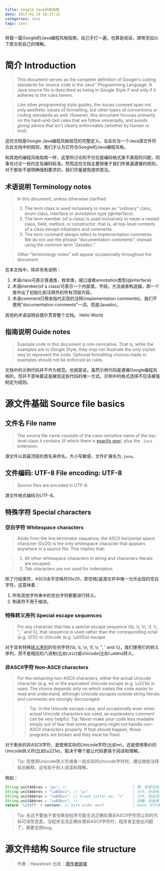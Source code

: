 ```yaml
---
title: Google Java风格指南
date: 2017-01-19 10:27:32
categories: Java
tags: Java
---
```


转载一篇Google的Java编程风格指南，自己手打一遍，也算是阅读，顺带添加以下原文和自己的理解。

# 简介 Introduction

> This document serves as the complete definition of Google's coding standards for source code in the Java™ Programming Language. A Java source file is described as being in Google Style if and only if it adheres to the rules herein.

> Like other programming style guides, the issues covered span not only aesthetic issues of formatting, but other types of conventions or coding standards as well. However, this document focuses primarily on the hard-and-fast rules that we follow universally, and avoids giving advice that isn't clearly enforceable (whether by human or tool).

<!-- more -->

这份文档是Google Java编程风格规范的完整定义。当且仅当一个Java源文件符合此文档中的规则，我们才认为它符合Google的Java编程风格。

和其他的编程风格指南一样，这里所讨论的不仅仅是编码格式美不美观的问题，同事也讨论一些约定及编码标准。然而这份文档主要侧重于我们所普遍遵循的规则，对于那些不是明确强制要求的，我们尽量避免提供意见。

## 术语说明 Terminology notes

> In this document, unless otherwise clarified:

> 1. The term class is used inclusively to mean an "ordinary" class, enum class, interface or annotation type (@interface).
> 2. The term member (of a class) is used inclusively to mean a nested class, field, method, or constructor; that is, all top-level contents of a class except initializers and comments.
> 3. The term comment always refers to implementation comments. We do not use the phrase "documentation comments", instead using the common term "Javadoc."

> Other "terminology notes" will appear occasionally throughout the document.

在本文档中，除非另有说明：

1. 术语class可表示普通类，枚举类，接口或者annotation类型(@interface)
2. 术语member(of a class)可表示一个内部类，字段，方法或者构造器，即一个类中出了初始化和注释外的所有顶层内容。
3. 术语comment只用来指代实现的注释(implementation comments)。我们不使用"documentation comments"一词，而是Javadoc。

其他的术语说明会偶尔贯穿整个文档。
<span id="jump">Hello World</span>

## 指南说明 Guide notes

> Example code in this document is non-normative. That is, while the examples are in Google Style, they may not illustrate the only stylish way to represent the code. Optional formatting choices made in examples should not be enforced as rules.

文档中的示例代码并不作为规范。也就是说，虽然示例代码是遵循Google编程风格的，但并不意味着这是展现这些代码的唯一方式。示例中的格式选择不应该被强制定为规则。

# 源文件基础 Source file basics

## 文件名 File name

> The source file name consists of the case-sensitive name of the top-level class it contains (if which there is [exactly one](#md-anchor)), plus the `.java` extension.

源文件以其最顶层的类名来命名，大小写敏感，文件扩展名为`.java`。

## 文件编码: UTF-8 File encoding: UTF-8

> Source files are encoded in UTF-8.

源文件格式编码为UTF-8。

## 特殊字符 Special characters
### 空白字符 Whitespace characters
> Aside from the line terminator sequence, the ASCII horizontal space character (0x20) is the only whitespace character that appears anywhere in a source file. This implies that:

> 1. All other whitespace characters in string and characters literals are escaped.
> 2. Tab characters are not used for indentation.

除了行结束符，ASCII水平空格符(0x20，即空格)是源文件中唯一允许出现的空白字符，这意味着：

1. 所有其他字符串中的空白字符都要进行转义。
2. 制表符不用于缩进。

### 特殊转义序列 Special escape sequences

> For any character that has a special escape sequence (\b, \t, \n, \f, \r, \", \' and \\\\), that sequence is used rather than the corresponding octal (e.g. \012) or Unicode (e.g. \u000a) escape.

对于具有特殊[转义序列](https://zh.wikipedia.org/wiki/%E8%BD%AC%E4%B9%89%E5%BA%8F%E5%88%97)的任何字符(\b, \t, \n, \f, \r, \", \' and \\\\)，我们使用它的转义序列，而不是相应的八进制(比如`\012`)或Unicode(比如`\u000a`)转义。

### 非ASCII字符 Non-ASCII characters

> For the remaining non-ASCII characters, either the actual Unicode character (e.g. ∞) or the equivalent Unicode escape (e.g. \u221e) is used. The choice depends only on which makes the code easier to read and understand, although Unicode escapes outside string literals and comments are strongly discouraged.

>> Tip: In the Unicode escape case, and occasionally even when actual Unicode characters are used, an explanatory comment can be very helpful.
>> Tip: Never make your code less readable simply out of fear that some programs might not handle non-ASCII characters properly. If that should happen, those programs are broken and they must be fixed.


对于剩余的非ASCII字符，是使用实际的Unicode字符(比如∞)，还是使用等价的Unicode转义符(比如\u221e)，取决于哪个能让代码更易于阅读和理解。
> Tip: 在使用Unicode转义符或者一些实际的Unicode字符时，建议做些注释给出解释，这有助于别人阅读和理解。

例如：

```java
String unitAbbrev = "μs"; //                              | 赞，即使没有注释也非常清晰
String unitAbbrev = "\u03bcs"; // "μs"                    | 允许，但没有理由要这样做
String unitAbbrev = "\u03bcs"; // Greek letter mu, "s"    | 允许，但这样做显得笨拙还容易出错
String unitAbbrev = "\u03bcs"; //                         | 很糟，读者根本看不出这是什么
return '\ufeff' + content; // byte order mark             | Good，对于非打印字符，使用转义，并在必要时写上注释
```

> Tip: 永远不要由于害怕某些程序可能无法正确处理非ASCII字符而让你的代码可读性变差。当程序无法正确处理非ASCII字符时，程序肯定是出问题了，需要去修bug。

# 源文件结构 Source file structure



> 作者：Hawsteain
> 出处：[原作者链接](http://hawstein.com/posts/google-java-style.html)
